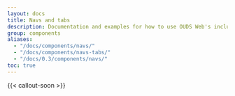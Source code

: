 ```yaml
---
layout: docs
title: Navs and tabs
description: Documentation and examples for how to use OUDS Web's included navigation components.
group: components
aliases:
  - "/docs/components/navs/"
  - "/docs/components/navs-tabs/"
  - "/docs/0.3/components/navs/"
toc: true
---
```


{{< callout-soon >}}
